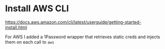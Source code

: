 # Install AWS CLI

https://docs.aws.amazon.com/cli/latest/userguide/getting-started-install.html

For AWS I added a 1Password wrapper that retrieves static creds and injects them on each call to `aws`

